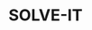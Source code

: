 # SOLVE-IT

<!-- ## Description
SOLVE-IT is a project aimed at solving complex problems using innovative solutions. This repository contains the source code and documentation for the project.

## Features
- Feature 1: Lorem ipsum dolor sit amet, consectetur adipiscing elit.
- Feature 2: Sed do eiusmod tempor incididunt ut labore et dolore magna aliqua.
- Feature 3: Ut enim ad minim veniam, quis nostrud exercitation ullamco laboris.

## Installation
1. Clone the repository: `git clone https://github.com/your-username/solve-it.git`
2. Install the dependencies: `npm install`

## Usage
1. Run the application: `npm start`
2. Open your browser and navigate to `http://localhost:3000`

## Contributing
Contributions are welcome! If you would like to contribute to this project, please follow these steps:
1. Fork the repository
2. Create a new branch: `git checkout -b feature/your-feature`
3. Make your changes and commit them: `git commit -m 'Add your feature'`
4. Push to the branch: `git push origin feature/your-feature`
5. Submit a pull request

## License
This project is licensed under the [MIT License](LICENSE).

## Contact
For any inquiries or feedback, please contact us at solve-it@example.com. -->
